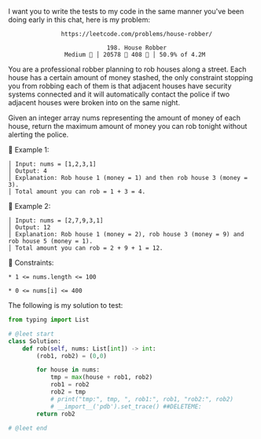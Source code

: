 I want you to write the tests to my code in the same manner you've been doing early in this chat, here is my problem:

                   https://leetcode.com/problems/house-robber/
                                        
                                198. House Robber
                    Medium  │ 20578  408  │ 50.9% of 4.2M



You are a professional robber planning to rob houses along a street. Each house has a certain amount of money stashed, the only constraint stopping you from robbing each of them is that adjacent houses have security systems connected and it will automatically contact the police if two adjacent houses were broken into on the same night.

Given an integer array nums representing the amount of money of each house, return the maximum amount of money you can rob tonight without alerting the police.



󰛨 Example 1:

	│ Input: nums = [1,2,3,1]
	│ Output: 4
	│ Explanation: Rob house 1 (money = 1) and then rob house 3 (money = 3).
	│ Total amount you can rob = 1 + 3 = 4.

󰛨 Example 2:

	│ Input: nums = [2,7,9,3,1]
	│ Output: 12
	│ Explanation: Rob house 1 (money = 2), rob house 3 (money = 9) and rob house 5 (money = 1).
	│ Total amount you can rob = 2 + 9 + 1 = 12.



 Constraints:

	* 1 <= nums.length <= 100
	
	* 0 <= nums[i] <= 400



The following is my solution to test:

```py
from typing import List

# @leet start
class Solution:
    def rob(self, nums: List[int]) -> int:
        (rob1, rob2) = (0,0)

        for house in nums:
            tmp = max(house + rob1, rob2)
            rob1 = rob2
            rob2 = tmp
            # print("tmp:", tmp, ", rob1:", rob1, "rob2:", rob2)
            # __import__('pdb').set_trace() ##DELETEME:
        return rob2
         
# @leet end
```
